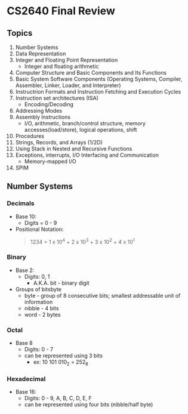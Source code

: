 # CS2640 Final Review

## Topics
1. Number Systems
2. Data Representation
3. Integer and Floating Point Representation
    - Integer and floating arithmetic
4. Computer Structure and Basic Components and Its Functions
5. Basic System Software Components (Operating Systems, Compiler, Assembler, Linker, Loader, and Interpreter)
6. Instructrion Formats and Instruction Fetching and Execution Cycles
7. Instruction set architectures (ISA)
    - Encoding/Decoding
8. Addressing Modes
9. Assembly Instructions
    - I/O, arithmetic, branch/control structure, memory accesses(load/store), logical operations, shift
10. Procedures
11. Strings, Records, and Arrays (1/2D)
12. Using Stack in Nested and Recursive Functions
13. Exceptions, interrupts, I/O Interfacing and Communication
    - Memory-mapped I/O
14. SPIM

## Number Systems
### Decimals
- Base 10:
    - Digits = 0 - 9
- Positional Notation:
    > 1234 = 1 x 10<sup>4</sup> + 2 x 10<sup>3</sup> + 3 x 10<sup>2</sup> + 4 x 10<sup>1</sup>
### Binary
- Base 2:
    - Digits: 0, 1
        - A.K.A. bit - binary digit
- Groups of bitsbyte
    - byte - group of 8 consecutive bits; smallest addressable unit of information
    - nibble - 4 bits
    - word - 2 bytes
### Octal
- Base 8
    - Digits: 0 - 7
    - can be represented using 3 bits
        - ex: 10 101 010<sub>2</sub> = 252<sub>8</sub>
    
### Hexadecimal
- Base 16:
    - Digits: 0 - 9, A, B, C, D, E, F
    - can be represented using four bits (nibble/half byte)
    
